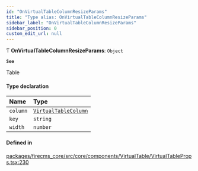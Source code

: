 ```yaml
---
id: "OnVirtualTableColumnResizeParams"
title: "Type alias: OnVirtualTableColumnResizeParams"
sidebar_label: "OnVirtualTableColumnResizeParams"
sidebar_position: 0
custom_edit_url: null
---
```


Ƭ **OnVirtualTableColumnResizeParams**: `Object`

**`See`**

Table

#### Type declaration

| Name | Type |
| :------ | :------ |
| `column` | [`VirtualTableColumn`](../interfaces/VirtualTableColumn.md) |
| `key` | `string` |
| `width` | `number` |

#### Defined in

[packages/firecms_core/src/core/components/VirtualTable/VirtualTableProps.tsx:230](https://github.com/FireCMSco/firecms/blob/d45f3739/packages/firecms_core/src/core/components/VirtualTable/VirtualTableProps.tsx#L230)
